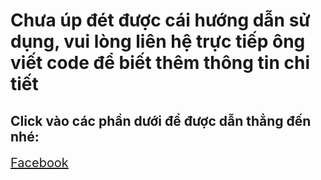 <h1>Chưa úp đét được cái hướng dẫn sử dụng, vui lòng liên hệ trực tiếp ông viết code để biết thêm thông tin chi tiết</h1>
<h2>Click vào các phần dưới để được dẫn thẳng đến nhé:</h2>
<a href="https://www.facebook.com/long.sei.520/" style="font-size: 20px;">Facebook</a>
